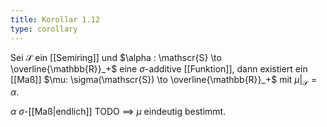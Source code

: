 ```yaml
---
title: Korollar 1.12
type: corollary
---
```


Sei $\mathscr{S}$ ein [[Semiring]] und $\alpha : \mathscr{S} \to \overline{\mathbb{R}}_+$ eine $\sigma$-additive [[Funktion]], dann existiert ein [[Maß]] $\mu: \sigma(\mathscr{S}) \to \overline{\mathbb{R}}_+$ mit $\mu|_\mathscr{S} = \alpha$.

$\alpha$ $\sigma$-[[Maß|endlich]] TODO $\implies$ $\mu$ eindeutig bestimmt.